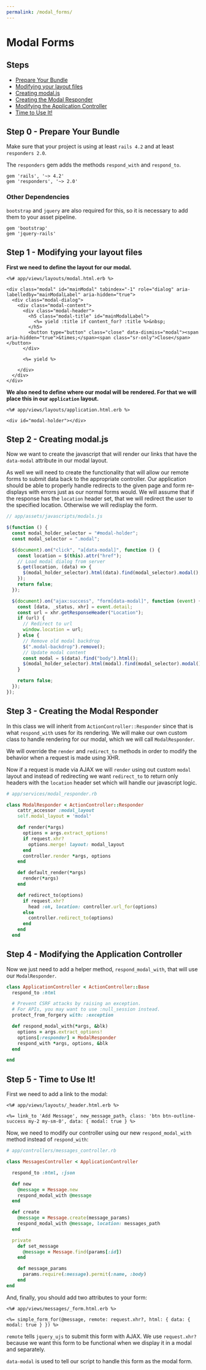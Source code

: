 ```yaml
---
permalink: /modal_forms/
---
```

# Modal Forms

## Steps
<!--ts-->
* [Prepare Your Bundle](#step-0---prepare-your-bundle)
* [Modifying your layout files](#step-1---modifying-your-layout-files)
* [Creating modal.js](#step-2---creating-modaljs)
* [Creating the Modal Responder](#step-3---creating-the-modal-responder)
* [Modifying the Application Controller](#step-4---modifying-the-application-controller)
* [Time to Use It!](#step-5---time-to-use-it)
<!--te-->

## Step 0 - Prepare Your Bundle

Make sure that your project is using at least `rails 4.2` and at least `responders 2.0`.

The `responders` gem adds the methods `respond_with` and `respond_to`.

```Gemfile
gem 'rails', '~> 4.2'
gem 'responders', '~> 2.0'
```

### Other Dependencies

`bootstrap` and `jquery` are also required for this, so it is necessary to add them to your asset pipeline.

```Gemfile
gem 'bootstrap'
gem 'jquery-rails'
```

## Step 1 - Modifying your layout files

**First we need to define the layout for our modal.**

```erb
<%# app/views/layouts/modal.html.erb %>

<div class="modal" id="mainModal" tabindex="-1" role="dialog" aria-labelledby="mainModalLabel" aria-hidden="true">
  <div class="modal-dialog">
    <div class="modal-content">
      <div class="modal-header">
        <h5 class="modal-title" id="mainModalLabel">
          <%= yield :title if content_for? :title %>&nbsp;
        </h5>
        <button type="button" class="close" data-dismiss="modal"><span aria-hidden="true">&times;</span><span class="sr-only">Close</span></button>
      </div>

      <%= yield %>

    </div>
  </div>
</div>
```

**We also need to define where our modal will be rendered. For that we will place this in our `application` layout.**
```erb
<%# app/views/layouts/application.html.erb %>

<div id="modal-holder"></div>
```

## Step 2 - Creating modal.js

Now we want to create the javascript that will render our links that have the `data-modal` attribute in our modal layout.

As well we will need to create the functionality that will allow our remote forms to submit data back to the appropriate controller. Our application should be able to properly handle redirects to the given page and form re-displays with errors just as our normal forms would. We will assume that if the response has the `location` header set, that we will redirect the user to the specified location. Otherwise we will redisplay the form.

```javascript
// app/assets/javascripts/modals.js

$(function () {
  const modal_holder_selector = "#modal-holder";
  const modal_selector = ".modal";

  $(document).on("click", "a[data-modal]", function () {
    const location = $(this).attr("href");
    // Load modal dialog from server
    $.get(location, (data) => {
      $(modal_holder_selector).html(data).find(modal_selector).modal();
    });
    return false;
  });

  $(document).on("ajax:success", "form[data-modal]", function (event) {
    const [data, _status, xhr] = event.detail;
    const url = xhr.getResponseHeader("Location");
    if (url) {
      // Redirect to url
      window.location = url;
    } else {
      // Remove old modal backdrop
      $(".modal-backdrop").remove();
      // Update modal content
      const modal = $(data).find("body").html();
      $(modal_holder_selector).html(modal).find(modal_selector).modal();
    }

    return false;
  });
});
```

## Step 3 - Creating the Modal Responder

In this class we will inherit from `ActionController::Responder` since that is what `respond_with` uses for its rendering. We will make our own custom class to handle rendering for our modal, which we will call `ModalResponder`.

We will override the `render` and `redirect_to` methods in order to modify the behavior when a request is made using XHR.

Now if a request is made via AJAX we will `render` using out custom `modal` layout and instead of redirecting we want `redirect_to` to return only headers with the `location` header set which will handle our javascript logic.

```ruby
# app/services/modal_responder.rb

class ModalResponder < ActionController::Responder
    cattr_accessor :modal_layout
    self.modal_layout = 'modal'

    def render(*args)
      options = args.extract_options!
      if request.xhr?
        options.merge! layout: modal_layout
      end
      controller.render *args, options
    end

    def default_render(*args)
      render(*args)
    end

    def redirect_to(options)
      if request.xhr?
        head :ok, location: controller.url_for(options)
      else
        controller.redirect_to(options)
      end
    end
  end
```

## Step 4 - Modifying the Application Controller

Now we just need to add a helper method, `respond_modal_with`, that will use our `ModalResponder`.

```ruby
class ApplicationController < ActionController::Base
  respond_to :html

  # Prevent CSRF attacks by raising an exception.
  # For APIs, you may want to use :null_session instead.
  protect_from_forgery with: :exception

  def respond_modal_with(*args, &blk)
    options = args.extract_options!
    options[:responder] = ModalResponder
    respond_with *args, options, &blk
  end

end
```

## Step 5 - Time to Use It!

First we need to add a link to the modal:

```erb
<%# app/views/layouts/_header.html.erb %>

<%= link_to 'Add Message', new_message_path, class: 'btn btn-outline-success my-2 my-sm-0', data: { modal: true } %>
```

Now, we need to modify our controller using our new `respond_modal_with` method instead of `respond_with`:

```ruby
# app/controllers/messages_controller.rb

class MessagesController < ApplicationController

  respond_to :html, :json

  def new
    @message = Message.new
    respond_modal_with @message
  end

  def create
    @message = Message.create(message_params)
    respond_modal_with @message, location: messages_path
  end

  private
    def set_message
      @message = Message.find(params[:id])
    end

    def message_params
      params.require(:message).permit(:name, :body)
    end
end
```

And, finally, you should add two attributes to your form:

```erb
<%# app/views/messages/_form.html.erb %>

<%= simple_form_for(@message, remote: request.xhr?, html: { data: { modal: true } }) %>
```

`remote` tells `jquery_ujs` to submit this form with AJAX. We use `request.xhr?` because we want this form to be functional when we display it in a modal and separately.

`data-modal` is used to tell our script to handle this form as the modal form.

